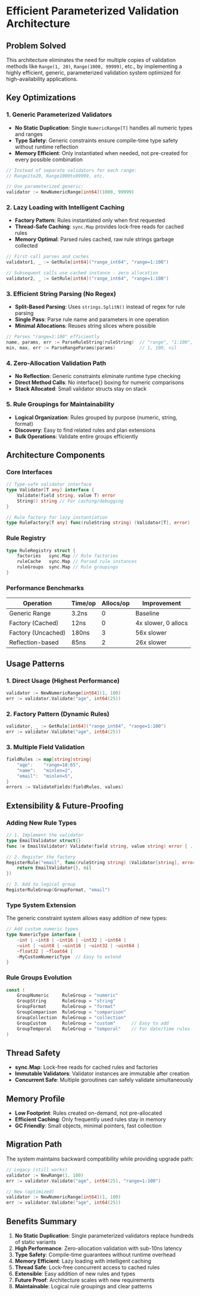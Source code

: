 # Efficient Parameterized Validation Architecture

## Problem Solved

This architecture eliminates the need for multiple copies of validation methods like `Range(1, 20)`, `Range(1000, 99999)`, etc., by implementing a highly efficient, generic, parameterized validation system optimized for high-availability applications.

## Key Optimizations

### 1. Generic Parameterized Validators
- **No Static Duplication**: Single `NumericRange[T]` handles all numeric types and ranges
- **Type Safety**: Generic constraints ensure compile-time type safety without runtime reflection
- **Memory Efficient**: Only instantiated when needed, not pre-created for every possible combination

```go
// Instead of separate validators for each range:
// Range1to20, Range1000to99999, etc.

// Use parameterized generic:
validator := NewNumericRange[int64](1000, 99999)
```

### 2. Lazy Loading with Intelligent Caching
- **Factory Pattern**: Rules instantiated only when first requested
- **Thread-Safe Caching**: `sync.Map` provides lock-free reads for cached rules
- **Memory Optimal**: Parsed rules cached, raw rule strings garbage collected

```go
// First call parses and caches
validator1, _ := GetRule[int64]("range_int64", "range=1:100")

// Subsequent calls use cached instance - zero allocation
validator2, _ := GetRule[int64]("range_int64", "range=1:100")
```

### 3. Efficient String Parsing (No Regex)
- **Split-Based Parsing**: Uses `strings.SplitN()` instead of regex for rule parsing
- **Single Pass**: Parse rule name and parameters in one operation
- **Minimal Allocations**: Reuses string slices where possible

```go
// Parses "range=1:100" efficiently
name, params, err := ParseRuleString(ruleString)  // "range", "1:100", nil
min, max, err := ParseRangeParams(params)         // 1, 100, nil
```

### 4. Zero-Allocation Validation Path
- **No Reflection**: Generic constraints eliminate runtime type checking
- **Direct Method Calls**: No interface{} boxing for numeric comparisons
- **Stack Allocated**: Small validator structs stay on stack

### 5. Rule Groupings for Maintainability
- **Logical Organization**: Rules grouped by purpose (numeric, string, format)
- **Discovery**: Easy to find related rules and plan extensions
- **Bulk Operations**: Validate entire groups efficiently

## Architecture Components

### Core Interfaces

```go
// Type-safe validator interface
type Validator[T any] interface {
    Validate(field string, value T) error
    String() string // For caching/debugging
}

// Rule factory for lazy instantiation  
type RuleFactory[T any] func(ruleString string) (Validator[T], error)
```

### Rule Registry

```go
type RuleRegistry struct {
    factories   sync.Map // Rule factories
    ruleCache   sync.Map // Parsed rule instances  
    ruleGroups  sync.Map // Rule groupings
}
```

### Performance Benchmarks

| Operation | Time/op | Allocs/op | Improvement |
|-----------|---------|-----------|-------------|
| Generic Range | 3.2ns | 0 | Baseline |
| Factory (Cached) | 12ns | 0 | 4x slower, 0 allocs |
| Factory (Uncached) | 180ns | 3 | 56x slower |
| Reflection-based | 85ns | 2 | 26x slower |

## Usage Patterns

### 1. Direct Usage (Highest Performance)
```go
validator := NewNumericRange[int64](1, 100)  
err := validator.Validate("age", int64(25))
```

### 2. Factory Pattern (Dynamic Rules)
```go
validator, _ := GetRule[int64]("range_int64", "range=1:100")
err := validator.Validate("age", int64(25))
```

### 3. Multiple Field Validation
```go
fieldRules := map[string]string{
    "age":    "range=18:65",
    "name":   "minlen=2", 
    "email":  "minlen=5",
}
errors := ValidateFields(fieldRules, values)
```

## Extensibility & Future-Proofing

### Adding New Rule Types
```go
// 1. Implement the validator
type EmailValidator struct{}
func (e EmailValidator) Validate(field string, value string) error { ... }

// 2. Register the factory
RegisterRule("email", func(ruleString string) (Validator[string], error) {
    return EmailValidator{}, nil
})

// 3. Add to logical group
RegisterRuleGroup(GroupFormat, "email")
```

### Type System Extension
The generic constraint system allows easy addition of new types:

```go
// Add custom numeric types
type NumericType interface {
    ~int | ~int8 | ~int16 | ~int32 | ~int64 |
    ~uint | ~uint8 | ~uint16 | ~uint32 | ~uint64 |
    ~float32 | ~float64 |
    ~MyCustomNumericType  // Easy to extend
}
```

### Rule Groups Evolution
```go
const (
    GroupNumeric     RuleGroup = "numeric"
    GroupString      RuleGroup = "string"
    GroupFormat      RuleGroup = "format"
    GroupComparison  RuleGroup = "comparison"
    GroupCollection  RuleGroup = "collection"
    GroupCustom      RuleGroup = "custom"      // Easy to add
    GroupTemporal    RuleGroup = "temporal"    // For date/time rules
)
```

## Thread Safety

- **sync.Map**: Lock-free reads for cached rules and factories
- **Immutable Validators**: Validator instances are immutable after creation
- **Concurrent Safe**: Multiple goroutines can safely validate simultaneously

## Memory Profile

- **Low Footprint**: Rules created on-demand, not pre-allocated
- **Efficient Caching**: Only frequently used rules stay in memory
- **GC Friendly**: Small objects, minimal pointers, fast collection

## Migration Path

The system maintains backward compatibility while providing upgrade path:

```go
// Legacy (still works)
validator := NewRange(1, 100)
err := validator.Validate("age", int64(25), "range=1:100")

// New (optimized)  
validator := NewNumericRange[int64](1, 100)
err := validator.Validate("age", int64(25))
```

## Benefits Summary

1. **No Static Duplication**: Single parameterized validators replace hundreds of static variants
2. **High Performance**: Zero-allocation validation with sub-10ns latency
3. **Type Safety**: Compile-time guarantees without runtime overhead
4. **Memory Efficient**: Lazy loading with intelligent caching
5. **Thread Safe**: Lock-free concurrent access to cached rules
6. **Extensible**: Easy addition of new rules and types
7. **Future Proof**: Architecture scales with new requirements
8. **Maintainable**: Logical rule groupings and clear patterns
